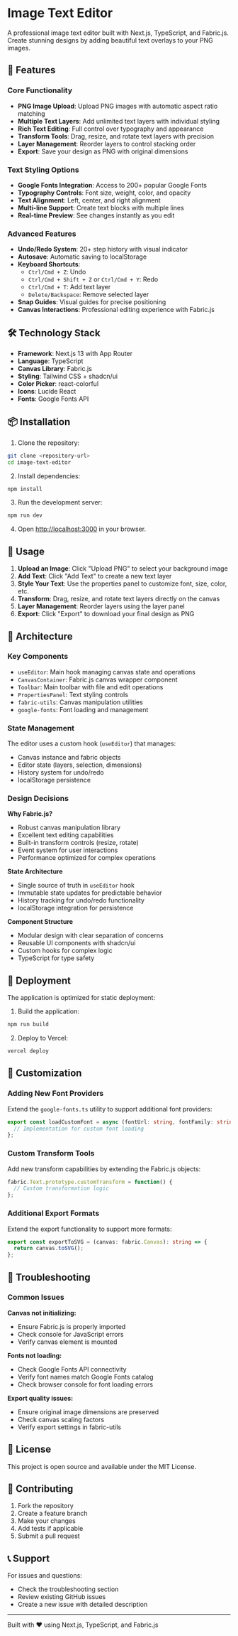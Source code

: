 # Image Text Editor

A professional image text editor built with Next.js, TypeScript, and Fabric.js. Create stunning designs by adding beautiful text overlays to your PNG images.

## 🚀 Features

### Core Functionality
- **PNG Image Upload**: Upload PNG images with automatic aspect ratio matching
- **Multiple Text Layers**: Add unlimited text layers with individual styling
- **Rich Text Editing**: Full control over typography and appearance
- **Transform Tools**: Drag, resize, and rotate text layers with precision
- **Layer Management**: Reorder layers to control stacking order
- **Export**: Save your design as PNG with original dimensions

### Text Styling Options
- **Google Fonts Integration**: Access to 200+ popular Google Fonts
- **Typography Controls**: Font size, weight, color, and opacity
- **Text Alignment**: Left, center, and right alignment
- **Multi-line Support**: Create text blocks with multiple lines
- **Real-time Preview**: See changes instantly as you edit

### Advanced Features
- **Undo/Redo System**: 20+ step history with visual indicator
- **Autosave**: Automatic saving to localStorage
- **Keyboard Shortcuts**: 
  - `Ctrl/Cmd + Z`: Undo
  - `Ctrl/Cmd + Shift + Z` or `Ctrl/Cmd + Y`: Redo
  - `Ctrl/Cmd + T`: Add text layer
  - `Delete/Backspace`: Remove selected layer
- **Snap Guides**: Visual guides for precise positioning
- **Canvas Interactions**: Professional editing experience with Fabric.js

## 🛠️ Technology Stack

- **Framework**: Next.js 13 with App Router
- **Language**: TypeScript
- **Canvas Library**: Fabric.js
- **Styling**: Tailwind CSS + shadcn/ui
- **Color Picker**: react-colorful
- **Icons**: Lucide React
- **Fonts**: Google Fonts API

## 📦 Installation

1. Clone the repository:
```bash
git clone <repository-url>
cd image-text-editor
```

2. Install dependencies:
```bash
npm install
```

3. Run the development server:
```bash
npm run dev
```

4. Open [http://localhost:3000](http://localhost:3000) in your browser.

## 🎯 Usage

1. **Upload an Image**: Click "Upload PNG" to select your background image
2. **Add Text**: Click "Add Text" to create a new text layer
3. **Style Your Text**: Use the properties panel to customize font, size, color, etc.
4. **Transform**: Drag, resize, and rotate text layers directly on the canvas
5. **Layer Management**: Reorder layers using the layer panel
6. **Export**: Click "Export" to download your final design as PNG

## 🔧 Architecture

### Key Components
- `useEditor`: Main hook managing canvas state and operations
- `CanvasContainer`: Fabric.js canvas wrapper component
- `Toolbar`: Main toolbar with file and edit operations
- `PropertiesPanel`: Text styling controls
- `fabric-utils`: Canvas manipulation utilities
- `google-fonts`: Font loading and management

### State Management
The editor uses a custom hook (`useEditor`) that manages:
- Canvas instance and fabric objects
- Editor state (layers, selection, dimensions)
- History system for undo/redo
- localStorage persistence

### Design Decisions

**Why Fabric.js?**
- Robust canvas manipulation library
- Excellent text editing capabilities
- Built-in transform controls (resize, rotate)
- Event system for user interactions
- Performance optimized for complex operations

**State Architecture**
- Single source of truth in `useEditor` hook
- Immutable state updates for predictable behavior
- History tracking for undo/redo functionality
- localStorage integration for persistence

**Component Structure**
- Modular design with clear separation of concerns
- Reusable UI components with shadcn/ui
- Custom hooks for complex logic
- TypeScript for type safety

## 🚀 Deployment

The application is optimized for static deployment:

1. Build the application:
```bash
npm run build
```

2. Deploy to Vercel:
```bash
vercel deploy
```

## 🎨 Customization

### Adding New Font Providers
Extend the `google-fonts.ts` utility to support additional font providers:

```typescript
export const loadCustomFont = async (fontUrl: string, fontFamily: string) => {
  // Implementation for custom font loading
};
```

### Custom Transform Tools
Add new transform capabilities by extending the Fabric.js objects:

```typescript
fabric.Text.prototype.customTransform = function() {
  // Custom transformation logic
};
```

### Additional Export Formats
Extend the export functionality to support more formats:

```typescript
export const exportToSVG = (canvas: fabric.Canvas): string => {
  return canvas.toSVG();
};
```

## 🐛 Troubleshooting

### Common Issues

**Canvas not initializing:**
- Ensure Fabric.js is properly imported
- Check console for JavaScript errors
- Verify canvas element is mounted

**Fonts not loading:**
- Check Google Fonts API connectivity
- Verify font names match Google Fonts catalog
- Check browser console for font loading errors

**Export quality issues:**
- Ensure original image dimensions are preserved
- Check canvas scaling factors
- Verify export settings in fabric-utils

## 📝 License

This project is open source and available under the MIT License.

## 🤝 Contributing

1. Fork the repository
2. Create a feature branch
3. Make your changes
4. Add tests if applicable
5. Submit a pull request

## 📞 Support

For issues and questions:
- Check the troubleshooting section
- Review existing GitHub issues
- Create a new issue with detailed description

---

Built with ❤️ using Next.js, TypeScript, and Fabric.js